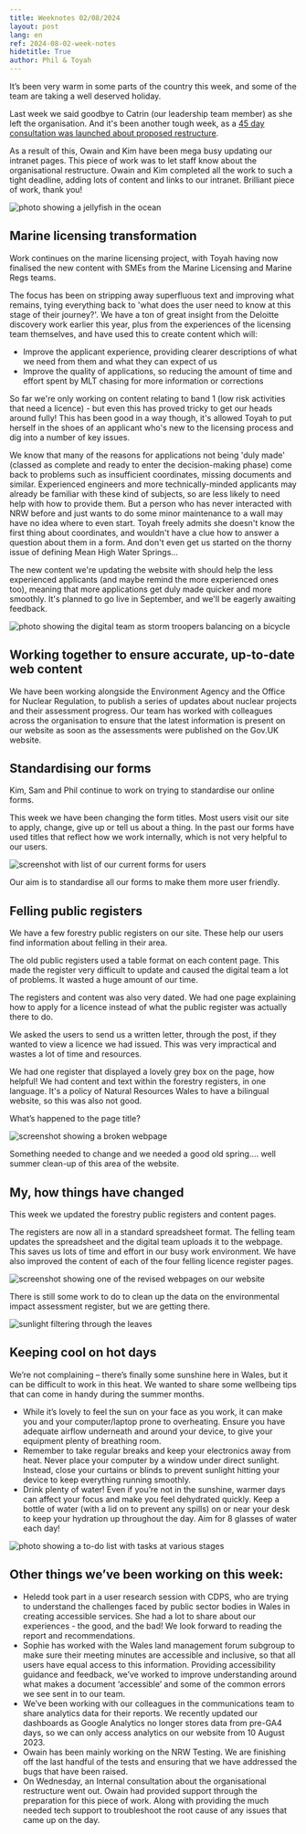 ```yaml
---
title: Weeknotes 02/08/2024
layout: post
lang: en
ref: 2024-08-02-week-notes
hidetitle: True
author: Phil & Toyah
---
```


It’s been very warm in some parts of the country this week, and some of the team are taking a well deserved holiday. 

Last week we said goodbye to Catrin (our leadership team member) as she left the organisation. And it's been another tough week, as a [45 day consultation was launched about proposed restructure](https://ymgynghori.cyfoethnaturiol.cymru/corporate-strategy/case-for-change/).

As a result of this, Owain and Kim have been mega busy updating our intranet pages. This piece of work was to let staff know about the organisational restructure. Owain and Kim completed all the work to such a tight deadline, adding lots of content and links to our intranet. Brilliant piece of work, thank you!

![photo showing a jellyfish in the ocean](https://github.com/nrw-digital/week-notes/blob/685893d77849ff851656ff7ade548d58b7ee96b6/images/animals-1846546_1280.jpg?raw=true) 

## Marine licensing transformation
 
Work continues on the marine licensing project, with Toyah having now finalised the new content with SMEs from the Marine Licensing and Marine Regs teams.
 
The focus has been on stripping away superfluous text and improving what remains, tying everything back to 'what does the user need to know at this stage of their journey?'. We have a ton of great insight from the Deloitte discovery work earlier this year, plus from the experiences of the licensing team themselves, and have used this to create content which will:
 
+ Improve the applicant experience, providing clearer descriptions of what we need from them and what they can expect of us
+ Improve the quality of applications, so reducing the amount of time and effort spent by MLT chasing for more information or corrections
 
So far we're only working on content relating to band 1 (low risk activities that need a licence) - but even this has proved tricky to get our heads around fully! This has been good in a way though, it's allowed Toyah to put herself in the shoes of an applicant who's new to the licensing process and dig into a number of key issues.
 
We know that many of the reasons for applications not being 'duly made' (classed as complete and ready to enter the decision-making phase) come back to problems such as insufficient coordinates, missing documents and similar. Experienced engineers and more technically-minded applicants may already be familiar with these kind of subjects, so are less likely to need help with how to provide them. But a person who has never interacted with NRW before and just wants to do some minor maintenance to a wall may have no idea where to even start. Toyah freely admits she doesn't know the first thing about coordinates, and wouldn't have a clue how to answer a question about them in a form. And don't even get us started on the thorny issue of defining Mean High Water Springs…
 
The new content we're updating the website with should help the less experienced applicants (and maybe remind the more experienced ones too), meaning that more applications get duly made quicker and more smoothly. It's planned to go live in September, and we'll be eagerly awaiting feedback.

![photo showing the digital team as storm troopers balancing on a bicycle](https://github.com/nrw-digital/week-notes/blob/685893d77849ff851656ff7ade548d58b7ee96b6/images/lego-2310286_1280.jpg?raw=true) 

## Working together to ensure accurate, up-to-date web content

We have been working alongside the Environment Agency and the Office for Nuclear Regulation, to publish a series of updates about nuclear projects and their assessment progress. Our team has worked with colleagues across the organisation to ensure that the latest information is present on our website as soon as the assessments were published on the Gov.UK website.

## Standardising our forms

Kim, Sam and Phil continue to work on trying to standardise our online forms.

This week we have been changing the form titles. Most users visit our site to apply, change, give up or tell us about a thing. In the past our forms have used titles that reflect how we work internally, which is not very helpful to our users.

![screenshot with list of our current forms for users](https://github.com/nrw-digital/week-notes/blob/685893d77849ff851656ff7ade548d58b7ee96b6/images/list%20of%20current%20forms.png?raw=true)

Our aim is to standardise all our forms to make them more user friendly.

## Felling public registers 

We have a few forestry public registers on our site. These help our users find information about felling in their area.

The old public registers used a table format on each content page. This made the register very difficult to update and caused the digital team a lot of problems. It wasted a huge amount of our time. 

The registers and content was also very dated. We had one page explaining how to apply for a licence instead of what the public register was actually there to do.

We asked the users to send us a written letter, through the post, if they wanted to view a licence we had issued. This was very impractical and wastes a lot of time and resources.

We had one register that displayed a lovely grey box on the page, how helpful! We had content and text within the forestry registers, in one language. It's a policy of Natural Resources Wales to have a bilingual website, so this was also not good.

What’s happened to the page title?

![screenshot showing a broken webpage](https://github.com/nrw-digital/week-notes/blob/685893d77849ff851656ff7ade548d58b7ee96b6/images/broken%20webpage%20screenshot.png?raw=true)

Something needed to change and we needed a good old spring…. well summer clean-up of this area of the website.

## My, how things have changed

This week we updated the forestry public registers and content pages. 

The registers are now all in a standard spreadsheet format. The felling team updates the spreadsheet and the digital team uploads it to the webpage. This saves us lots of time and effort in our busy work environment.
We have also improved the content of each of the four felling licence register pages.

![screenshot showing one of the revised webpages on our website](https://github.com/nrw-digital/week-notes/blob/685893d77849ff851656ff7ade548d58b7ee96b6/images/revised%20webpage%20screenshot.png?raw=true)

There is still some work to do to clean up the data on the environmental impact assessment register, but we are getting there.

![sunlight filtering through the leaves](https://github.com/nrw-digital/week-notes/blob/685893d77849ff851656ff7ade548d58b7ee96b6/images/leaves-3089991_1280.jpg?raw=true)

## Keeping cool on hot days

We’re not complaining – there’s finally some sunshine here in Wales, but it can be difficult to work in this heat. We wanted to share some wellbeing tips that can come in handy during the summer months.

+ While it’s lovely to feel the sun on your face as you work, it can make you and your computer/laptop prone to overheating. Ensure you have adequate airflow underneath and around your device, to give your equipment plenty of breathing room.
+ Remember to take regular breaks and keep your electronics away from heat. Never place your computer by a window under direct sunlight. Instead, close your curtains or blinds to prevent sunlight hitting your device to keep everything running smoothly.
+ Drink plenty of water! Even if you’re not in the sunshine, warmer days can affect your focus and make you feel dehydrated quickly. Keep a bottle of water (with a lid on to prevent any spills) on or near your desk to keep your hydration up throughout the day. Aim for 8 glasses of water each day!

![photo showing a to-do list with tasks at various stages](https://github.com/nrw-digital/week-notes/blob/685893d77849ff851656ff7ade548d58b7ee96b6/images/business-4051773_1280.jpg?raw=true)

## Other things we’ve been working on this week:

+ Heledd took part in a user research session with CDPS, who are trying to understand the challenges faced by public sector bodies in Wales in creating accessible services. She had a lot to share about our experiences - the good, and the bad! We look forward to reading the report and recommendations.
+ Sophie has worked with the Wales land management forum subgroup to make sure their meeting minutes are accessible and inclusive, so that all users have equal access to this information. Providing accessibility guidance and feedback, we’ve worked to improve understanding around what makes a document ‘accessible’ and some of the common errors we see sent in to our team.
+ We’ve been working with our colleagues in the communications team to share analytics data for their reports. We recently updated our dashboards as Google Analytics no longer stores data from pre-GA4 days, so we can only access analytics on our website from 10 August 2023. 
+ Owain has been mainly working on the NRW Testing. We are finishing off the last handful of the tests and ensuring that we have addressed the bugs that have been raised. 
+ On Wednesday, an Internal consultation about the organisational restructure went out. Owain had provided support through the preparation for this piece of work. Along with providing the much needed tech support to troubleshoot the root cause of any issues that came up on the day.
